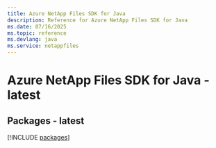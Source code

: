```yaml
---
title: Azure NetApp Files SDK for Java
description: Reference for Azure NetApp Files SDK for Java
ms.date: 07/16/2025
ms.topic: reference
ms.devlang: java
ms.service: netappfiles
---
```

# Azure NetApp Files SDK for Java - latest
## Packages - latest
[!INCLUDE [packages](netapp-files-index.md)]